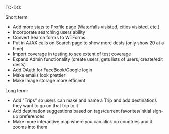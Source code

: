 TO-DO:

Short term:
- Add more stats to Profile page (Waterfalls visisted, cities visisted, etc.)
- Incorporate searching users ability
- Convert Search forms to WTForms
- Put in AJAX calls on Search page to show more dests (only show 20 at a time)
- Import coverage in testing to see extent of test coverage
- Expand Admin functionality (create users, gets lists of users, create/edit dests)
- Add OAuth for FaceBook/Google login
- Make emails look prettier
- Make image storage more efficient

Long term:
- Add "Trips" so users can make and name a Trip and add destinations they want to go on that trip to it
- Add destination suggestions based on tags/current favorites/initial sign-up preferences
- Make more interactive map where you can click on countries and it zooms into them